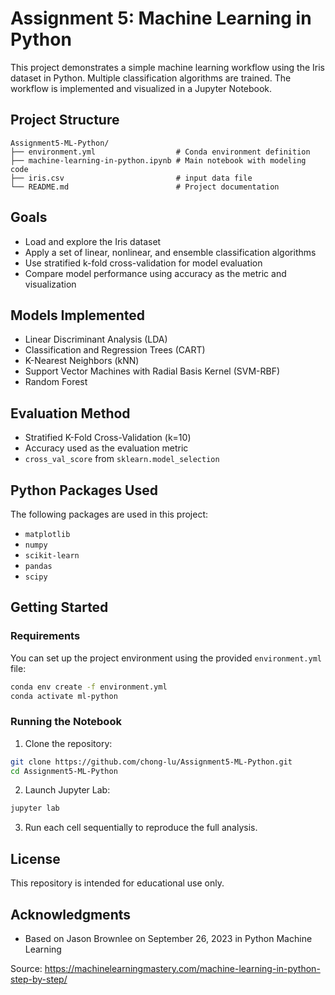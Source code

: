 # Assignment 5: Machine Learning in Python

This project demonstrates a simple machine learning workflow using the Iris dataset in Python. Multiple classification algorithms are trained. The workflow is implemented and visualized in a Jupyter Notebook.

## Project Structure

```
Assignment5-ML-Python/
├── environment.yml                  # Conda environment definition
├── machine-learning-in-python.ipynb # Main notebook with modeling code
├── iris.csv                         # input data file
└── README.md                        # Project documentation
```

## Goals

* Load and explore the Iris dataset
* Apply a set of linear, nonlinear, and ensemble classification algorithms
* Use stratified k-fold cross-validation for model evaluation
* Compare model performance using accuracy as the metric and visualization

## Models Implemented

* Linear Discriminant Analysis (LDA)
* Classification and Regression Trees (CART)
* K-Nearest Neighbors (kNN)
* Support Vector Machines with Radial Basis Kernel (SVM-RBF)
* Random Forest

## Evaluation Method

* Stratified K-Fold Cross-Validation (k=10)
* Accuracy used as the evaluation metric
* `cross_val_score` from `sklearn.model_selection`

## Python Packages Used

The following packages are used in this project:

* `matplotlib`
* `numpy`
* `scikit-learn`
* `pandas`
* `scipy`

## Getting Started

### Requirements

You can set up the project environment using the provided `environment.yml` file:

```bash
conda env create -f environment.yml
conda activate ml-python
```
### Running the Notebook

1. Clone the repository:

```bash
git clone https://github.com/chong-lu/Assignment5-ML-Python.git
cd Assignment5-ML-Python
```

2. Launch Jupyter Lab:

```bash
jupyter lab
```

3. Run each cell sequentially to reproduce the full analysis.

## License

This repository is intended for educational use only.

## Acknowledgments

- Based on Jason Brownlee on September 26, 2023 in Python Machine Learning

Source: https://machinelearningmastery.com/machine-learning-in-python-step-by-step/
